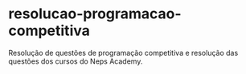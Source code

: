 # resolucao-programacao-competitiva
Resolução de questões de programação competitiva e resolução das questões dos cursos do Neps Academy.
